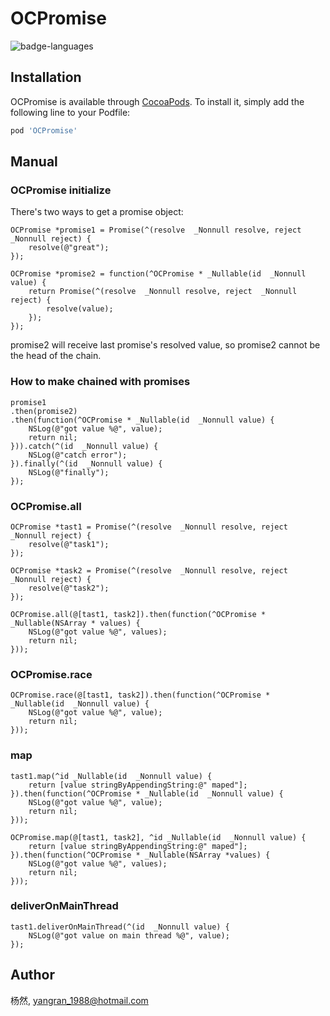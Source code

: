 # OCPromise

![badge-languages](https://img.shields.io/badge/languages-ObjC-orange.svg)

## Installation

OCPromise is available through [CocoaPods](https://cocoapods.org). To install
it, simply add the following line to your Podfile:

```ruby
pod 'OCPromise'
```

## Manual

### OCPromise initialize

There's two ways to get a promise object:
```objc
OCPromise *promise1 = Promise(^(resolve  _Nonnull resolve, reject  _Nonnull reject) {
    resolve(@"great");
});

OCPromise *promise2 = function(^OCPromise * _Nullable(id  _Nonnull value) {
    return Promise(^(resolve  _Nonnull resolve, reject  _Nonnull reject) {
        resolve(value);
    });
});
```
promise2 will receive last promise's resolved value, so promise2 cannot be the head of the chain.

### How to make chained with promises

```objc
promise1
.then(promise2)
.then(function(^OCPromise * _Nullable(id  _Nonnull value) {
    NSLog(@"got value %@", value);
    return nil;
})).catch(^(id  _Nonnull value) {
    NSLog(@"catch error");
}).finally(^(id  _Nonnull value) {
    NSLog(@"finally");
});
```

### OCPromise.all

```objc
OCPromise *tast1 = Promise(^(resolve  _Nonnull resolve, reject  _Nonnull reject) {
    resolve(@"task1");
});

OCPromise *task2 = Promise(^(resolve  _Nonnull resolve, reject  _Nonnull reject) {
    resolve(@"task2");
});

OCPromise.all(@[tast1, task2]).then(function(^OCPromise * _Nullable(NSArray * values) {
    NSLog(@"got value %@", values);
    return nil;
}));
```

### OCPromise.race

```objc
OCPromise.race(@[tast1, task2]).then(function(^OCPromise * _Nullable(id  _Nonnull value) {
    NSLog(@"got value %@", value);
    return nil;
}));
```

### map

```objc
tast1.map(^id _Nullable(id  _Nonnull value) {
    return [value stringByAppendingString:@" maped"];
}).then(function(^OCPromise * _Nullable(id  _Nonnull value) {
    NSLog(@"got value %@", value);
    return nil;
}));

OCPromise.map(@[tast1, task2], ^id _Nullable(id  _Nonnull value) {
    return [value stringByAppendingString:@" maped"];
}).then(function(^OCPromise * _Nullable(NSArray *values) {
    NSLog(@"got value %@", values);
    return nil;
}));
```

### deliverOnMainThread

```objc
tast1.deliverOnMainThread(^(id  _Nonnull value) {
    NSLog(@"got value on main thread %@", value);
});
```

## Author

杨然, yangran_1988@hotmail.com
